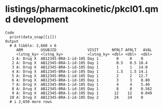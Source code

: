 # listings/pharmacokinetic/pkcl01.qmd development

    Code
      print(data_snap[[i]])
    Output
      # A tibble: 2,660 x 6
         ARM        USUBJID              VISIT      NFRLT AFRLT   AVAL
         <lstng_ky> <lstng_ky>           <lstng_ky> <dbl> <dbl>  <dbl>
       1 A: Drug X  AB12345-BRA-1-id-105 Day 1        0     0    0    
       2 A: Drug X  AB12345-BRA-1-id-105 Day 1        0.5   0.5 10.4  
       3 A: Drug X  AB12345-BRA-1-id-105 Day 1        1     1   14.0  
       4 A: Drug X  AB12345-BRA-1-id-105 Day 1        1.5   1.5 14.1  
       5 A: Drug X  AB12345-BRA-1-id-105 Day 1        2     2   12.7  
       6 A: Drug X  AB12345-BRA-1-id-105 Day 1        3     3    8.80 
       7 A: Drug X  AB12345-BRA-1-id-105 Day 1        4     4    5.46 
       8 A: Drug X  AB12345-BRA-1-id-105 Day 1        8     8    0.562
       9 A: Drug X  AB12345-BRA-1-id-105 Day 1       12    12    0.049
      10 A: Drug X  AB12345-BRA-1-id-105 Day 2       24    24    0    
      # i 2,650 more rows

